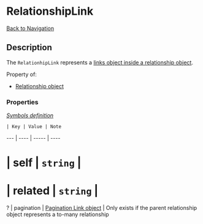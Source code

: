 # RelationshipLink
[Back to Navigation](README.md)

## Description

The `RelationhipLink` represents a [links object inside a relationship object](http://jsonapi.org/format/#document-resource-object-relationships).

Property of:
- [Relationship object](objects-relationship.md)

### Properties

_[Symbols definition](objects-introduction.md#symbols)_

    | Key | Value | Note
--- | ---- | ----- | ----
# | self | `string` |
# | related | `string` |
? | pagination | [Pagination Link object](objects-pagination-link.md) | Only exists if the parent relationship object represents a to-many relationship
